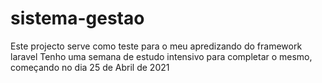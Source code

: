 # sistema-gestao
 Este projecto serve como teste para o meu apredizando do framework laravel 
 Tenho uma semana de estudo intensivo para completar o mesmo, começando no dia 25 de Abril de 2021
